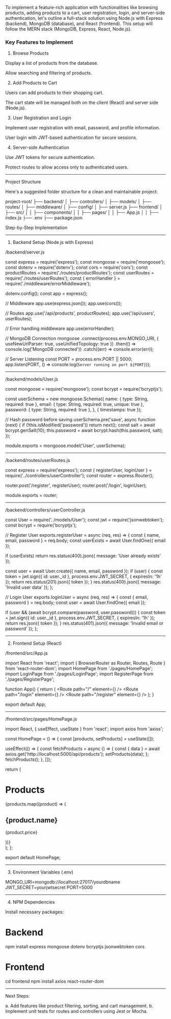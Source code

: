 To implement a feature-rich application with functionalities like browsing products, adding products to a cart, user registration, login, and server-side authentication, let's outline a full-stack solution using Node.js with Express (backend), MongoDB (database), and React (frontend). This setup will follow the MERN stack (MongoDB, Express, React, Node.js).

### Key Features to Implement

1. Browse Products

Display a list of products from the database.

Allow searching and filtering of products.



2. Add Products to Cart

Users can add products to their shopping cart.

The cart state will be managed both on the client (React) and server side (Node.js).



3. User Registration and Login

Implement user registration with email, password, and profile information.

User login with JWT-based authentication for secure sessions.



4. Server-side Authentication

Use JWT tokens for secure authentication.

Protect routes to allow access only to authenticated users.





---

Project Structure

Here's a suggested folder structure for a clean and maintainable project:

project-root/
├── backend/
│   ├── controllers/
│   ├── models/
│   ├── routes/
│   ├── middleware/
│   ├── config/
│   ├── server.js
├── frontend/
│   ├── src/
│   │   ├── components/
│   │   ├── pages/
│   │   ├── App.js
│   │   ├── index.js
├── .env
├── package.json

Step-by-Step Implementation


---

1. Backend Setup (Node.js with Express)

/backend/server.js

const express = require('express');
const mongoose = require('mongoose');
const dotenv = require('dotenv');
const cors = require('cors');
const productRoutes = require('./routes/productRoutes');
const userRoutes = require('./routes/userRoutes');
const { errorHandler } = require('./middleware/errorMiddleware');

dotenv.config();
const app = express();

// Middleware
app.use(express.json());
app.use(cors());

// Routes
app.use('/api/products', productRoutes);
app.use('/api/users', userRoutes);

// Error handling middleware
app.use(errorHandler);

// MongoDB Connection
mongoose
  .connect(process.env.MONGO_URI, { useNewUrlParser: true, useUnifiedTopology: true })
  .then(() => console.log('MongoDB connected'))
  .catch((err) => console.error(err));

// Server Listening
const PORT = process.env.PORT || 5000;
app.listen(PORT, () => console.log(`Server running on port ${PORT}`));


---

/backend/models/User.js

const mongoose = require('mongoose');
const bcrypt = require('bcryptjs');

const userSchema = new mongoose.Schema({
  name: { type: String, required: true },
  email: { type: String, required: true, unique: true },
  password: { type: String, required: true },
}, { timestamps: true });

// Hash password before saving
userSchema.pre('save', async function (next) {
  if (!this.isModified('password')) return next();
  const salt = await bcrypt.genSalt(10);
  this.password = await bcrypt.hash(this.password, salt);
});

module.exports = mongoose.model('User', userSchema);


---

/backend/routes/userRoutes.js

const express = require('express');
const { registerUser, loginUser } = require('../controllers/userController');
const router = express.Router();

router.post('/register', registerUser);
router.post('/login', loginUser);

module.exports = router;


---

/backend/controllers/userController.js

const User = require('../models/User');
const jwt = require('jsonwebtoken');
const bcrypt = require('bcryptjs');

// Register User
exports.registerUser = async (req, res) => {
  const { name, email, password } = req.body;
  const userExists = await User.findOne({ email });

  if (userExists) return res.status(400).json({ message: 'User already exists' });

  const user = await User.create({ name, email, password });
  if (user) {
    const token = jwt.sign({ id: user._id }, process.env.JWT_SECRET, { expiresIn: '1h' });
    return res.status(201).json({ token });
  }
  res.status(400).json({ message: 'Invalid user data' });
};

// Login User
exports.loginUser = async (req, res) => {
  const { email, password } = req.body;
  const user = await User.findOne({ email });

  if (user && (await bcrypt.compare(password, user.password))) {
    const token = jwt.sign({ id: user._id }, process.env.JWT_SECRET, { expiresIn: '1h' });
    return res.json({ token });
  }
  res.status(401).json({ message: 'Invalid email or password' });
};


---

2. Frontend Setup (React)

/frontend/src/App.js

import React from 'react';
import { BrowserRouter as Router, Routes, Route } from 'react-router-dom';
import HomePage from './pages/HomePage';
import LoginPage from './pages/LoginPage';
import RegisterPage from './pages/RegisterPage';

function App() {
  return (
    <Router>
      <Routes>
        <Route path="/" element={<HomePage />} />
        <Route path="/login" element={<LoginPage />} />
        <Route path="/register" element={<RegisterPage />} />
      </Routes>
    </Router>
  );
}

export default App;


---

/frontend/src/pages/HomePage.js

import React, { useEffect, useState } from 'react';
import axios from 'axios';

const HomePage = () => {
  const [products, setProducts] = useState([]);

  useEffect(() => {
    const fetchProducts = async () => {
      const { data } = await axios.get('http://localhost:5000/api/products');
      setProducts(data);
    };
    fetchProducts();
  }, []);

  return (
    <div>
      <h1>Products</h1>
      {products.map((product) => (
        <div key={product._id}>
          <h2>{product.name}</h2>
          <p>{product.price}</p>
        </div>
      ))}
    </div>
  );
};

export default HomePage;


---

3. Environment Variables (.env)

MONGO_URI=mongodb://localhost:27017/yourdbname
JWT_SECRET=yourjwtsecret
PORT=5000


---

4. NPM Dependencies

Install necessary packages:

# Backend
npm install express mongoose dotenv bcryptjs jsonwebtoken cors

# Frontend
cd frontend
npm install axios react-router-dom


---

Next Steps:

a. Add features like product filtering, sorting, and cart management.
b. Implement unit tests for routes and controllers using Jest or Mocha.

